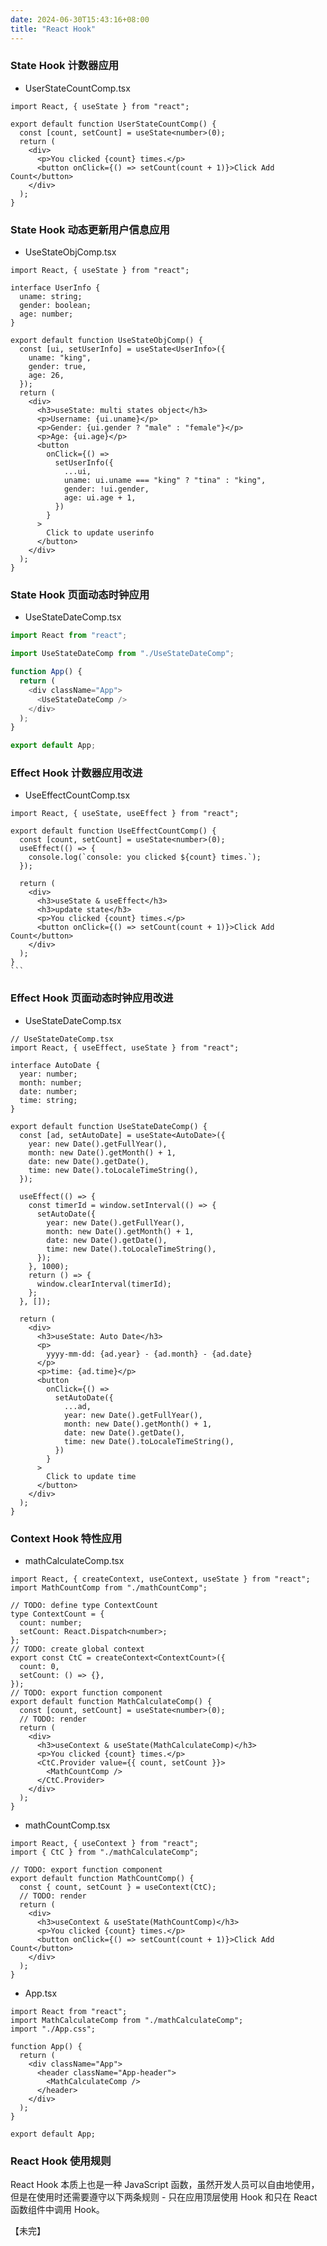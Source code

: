 ```yaml
---
date: 2024-06-30T15:43:16+08:00
title: "React Hook"
---
```


### State Hook 计数器应用

- UserStateCountComp.tsx

```tsx
import React, { useState } from "react";

export default function UserStateCountComp() {
  const [count, setCount] = useState<number>(0);
  return (
    <div>
      <p>You clicked {count} times.</p>
      <button onClick={() => setCount(count + 1)}>Click Add Count</button>
    </div>
  );
}
```

### State Hook 动态更新用户信息应用

- UseStateObjComp.tsx

```tsx
import React, { useState } from "react";

interface UserInfo {
  uname: string;
  gender: boolean;
  age: number;
}

export default function UseStateObjComp() {
  const [ui, setUserInfo] = useState<UserInfo>({
    uname: "king",
    gender: true,
    age: 26,
  });
  return (
    <div>
      <h3>useState: multi states object</h3>
      <p>Username: {ui.uname}</p>
      <p>Gender: {ui.gender ? "male" : "female"}</p>
      <p>Age: {ui.age}</p>
      <button
        onClick={() =>
          setUserInfo({
            ...ui,
            uname: ui.uname === "king" ? "tina" : "king",
            gender: !ui.gender,
            age: ui.age + 1,
          })
        }
      >
        Click to update userinfo
      </button>
    </div>
  );
}
```

### State Hook 页面动态时钟应用

- UseStateDateComp.tsx

```ts
import React from "react";

import UseStateDateComp from "./UseStateDateComp";

function App() {
  return (
    <div className="App">
      <UseStateDateComp />
    </div>
  );
}

export default App;
```

### Effect Hook 计数器应用改进

- UseEffectCountComp.tsx

````tsx
import React, { useState, useEffect } from "react";

export default function UseEffectCountComp() {
  const [count, setCount] = useState<number>(0);
  useEffect(() => {
    console.log(`console: you clicked ${count} times.`);
  });

  return (
    <div>
      <h3>useState & useEffect</h3>
      <h3>update state</h3>
      <p>You clicked {count} times.</p>
      <button onClick={() => setCount(count + 1)}>Click Add Count</button>
    </div>
  );
}
```
````

### Effect Hook 页面动态时钟应用改进

- UseStateDateComp.tsx

```tsx
// UseStateDateComp.tsx
import React, { useEffect, useState } from "react";

interface AutoDate {
  year: number;
  month: number;
  date: number;
  time: string;
}

export default function UseStateDateComp() {
  const [ad, setAutoDate] = useState<AutoDate>({
    year: new Date().getFullYear(),
    month: new Date().getMonth() + 1,
    date: new Date().getDate(),
    time: new Date().toLocaleTimeString(),
  });

  useEffect(() => {
    const timerId = window.setInterval(() => {
      setAutoDate({
        year: new Date().getFullYear(),
        month: new Date().getMonth() + 1,
        date: new Date().getDate(),
        time: new Date().toLocaleTimeString(),
      });
    }, 1000);
    return () => {
      window.clearInterval(timerId);
    };
  }, []);

  return (
    <div>
      <h3>useState: Auto Date</h3>
      <p>
        yyyy-mm-dd: {ad.year} - {ad.month} - {ad.date}
      </p>
      <p>time: {ad.time}</p>
      <button
        onClick={() =>
          setAutoDate({
            ...ad,
            year: new Date().getFullYear(),
            month: new Date().getMonth() + 1,
            date: new Date().getDate(),
            time: new Date().toLocaleTimeString(),
          })
        }
      >
        Click to update time
      </button>
    </div>
  );
}
```

### Context Hook 特性应用

- mathCalculateComp.tsx

```tsx
import React, { createContext, useContext, useState } from "react";
import MathCountComp from "./mathCountComp";

// TODO: define type ContextCount
type ContextCount = {
  count: number;
  setCount: React.Dispatch<number>;
};
// TODO: create global context
export const CtC = createContext<ContextCount>({
  count: 0,
  setCount: () => {},
});
// TODO: export function component
export default function MathCalculateComp() {
  const [count, setCount] = useState<number>(0);
  // TODO: render
  return (
    <div>
      <h3>useContext & useState(MathCalculateComp)</h3>
      <p>You clicked {count} times.</p>
      <CtC.Provider value={{ count, setCount }}>
        <MathCountComp />
      </CtC.Provider>
    </div>
  );
}
```

- mathCountComp.tsx

```tsx
import React, { useContext } from "react";
import { CtC } from "./mathCalculateComp";

// TODO: export function component
export default function MathCountComp() {
  const { count, setCount } = useContext(CtC);
  // TODO: render
  return (
    <div>
      <h3>useContext & useState(MathCountComp)</h3>
      <p>You clicked {count} times.</p>
      <button onClick={() => setCount(count + 1)}>Click Add Count</button>
    </div>
  );
}
```

- App.tsx

```tsx
import React from "react";
import MathCalculateComp from "./mathCalculateComp";
import "./App.css";

function App() {
  return (
    <div className="App">
      <header className="App-header">
        <MathCalculateComp />
      </header>
    </div>
  );
}

export default App;
```

### React Hook 使用规则

React Hook 本质上也是一种 JavaScript 函数，虽然开发人员可以自由地使用，但是在使用时还需要遵守以下两条规则 - 只在应用顶层使用 Hook 和只在 React 函数组件中调用 Hook。

【未完】